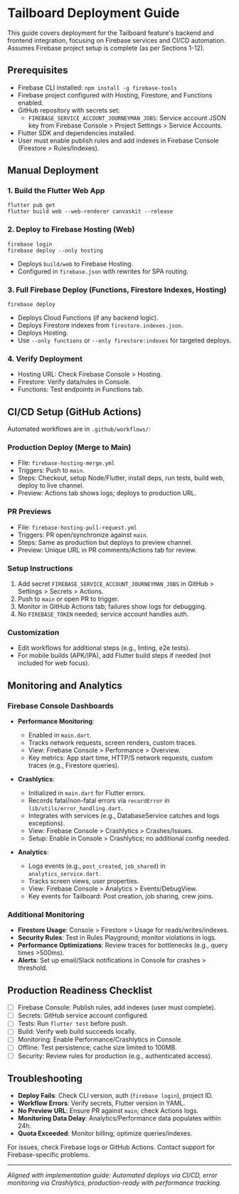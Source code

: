 # Tailboard Deployment Guide

This guide covers deployment for the Tailboard feature's backend and frontend integration, focusing on Firebase services and CI/CD automation. Assumes Firebase project setup is complete (as per Sections 1-12).

## Prerequisites

- Firebase CLI installed: `npm install -g firebase-tools`
- Firebase project configured with Hosting, Firestore, and Functions enabled.
- GitHub repository with secrets set:
  - `FIREBASE_SERVICE_ACCOUNT_JOURNEYMAN_JOBS`: Service account JSON key from Firebase Console > Project Settings > Service Accounts.
- Flutter SDK and dependencies installed.
- User must enable publish rules and add indexes in Firebase Console (Firestore > Rules/Indexes).

## Manual Deployment

### 1. Build the Flutter Web App
```
flutter pub get
flutter build web --web-renderer canvaskit --release
```

### 2. Deploy to Firebase Hosting (Web)
```
firebase login
firebase deploy --only hosting
```
- Deploys `build/web` to Firebase Hosting.
- Configured in `firebase.json` with rewrites for SPA routing.

### 3. Full Firebase Deploy (Functions, Firestore Indexes, Hosting)
```
firebase deploy
```
- Deploys Cloud Functions (if any backend logic).
- Deploys Firestore indexes from `firestore.indexes.json`.
- Deploys Hosting.
- Use `--only functions` or `--only firestore:indexes` for targeted deploys.

### 4. Verify Deployment
- Hosting URL: Check Firebase Console > Hosting.
- Firestore: Verify data/rules in Console.
- Functions: Test endpoints in Functions tab.

## CI/CD Setup (GitHub Actions)

Automated workflows are in `.github/workflows/`:

### Production Deploy (Merge to Main)
- File: `firebase-hosting-merge.yml`
- Triggers: Push to `main`.
- Steps: Checkout, setup Node/Flutter, install deps, run tests, build web, deploy to live channel.
- Preview: Actions tab shows logs; deploys to production URL.

### PR Previews
- File: `firebase-hosting-pull-request.yml`
- Triggers: PR open/synchronize against `main`.
- Steps: Same as production but deploys to preview channel.
- Preview: Unique URL in PR comments/Actions tab for review.

### Setup Instructions
1. Add secret `FIREBASE_SERVICE_ACCOUNT_JOURNEYMAN_JOBS` in GitHub > Settings > Secrets > Actions.
2. Push to `main` or open PR to trigger.
3. Monitor in GitHub Actions tab; failures show logs for debugging.
4. No `FIREBASE_TOKEN` needed; service account handles auth.

### Customization
- Edit workflows for additional steps (e.g., linting, e2e tests).
- For mobile builds (APK/IPA), add Flutter build steps if needed (not included for web focus).

## Monitoring and Analytics

### Firebase Console Dashboards
- **Performance Monitoring**: 
  - Enabled in `main.dart`.
  - Tracks network requests, screen renders, custom traces.
  - View: Firebase Console > Performance > Overview.
  - Key metrics: App start time, HTTP/S network requests, custom traces (e.g., Firestore queries).

- **Crashlytics**:
  - Initialized in `main.dart` for Flutter errors.
  - Records fatal/non-fatal errors via `recordError` in `lib/utils/error_handling.dart`.
  - Integrates with services (e.g., DatabaseService catches and logs exceptions).
  - View: Firebase Console > Crashlytics > Crashes/Issues.
  - Setup: Enable in Console > Crashlytics; no additional config needed.

- **Analytics**:
  - Logs events (e.g., `post_created`, `job_shared`) in `analytics_service.dart`.
  - Tracks screen views, user properties.
  - View: Firebase Console > Analytics > Events/DebugView.
  - Key events for Tailboard: Post creation, job sharing, crew joins.

### Additional Monitoring
- **Firestore Usage**: Console > Firestore > Usage for reads/writes/indexes.
- **Security Rules**: Test in Rules Playground; monitor violations in logs.
- **Performance Optimizations**: Review traces for bottlenecks (e.g., query times >500ms).
- **Alerts**: Set up email/Slack notifications in Console for crashes > threshold.

## Production Readiness Checklist

- [ ] Firebase Console: Publish rules, add indexes (user must complete).
- [ ] Secrets: GitHub service account configured.
- [ ] Tests: Run `flutter test` before push.
- [ ] Build: Verify web build succeeds locally.
- [ ] Monitoring: Enable Performance/Crashlytics in Console.
- [ ] Offline: Test persistence; cache size limited to 100MB.
- [ ] Security: Review rules for production (e.g., authenticated access).

## Troubleshooting

- **Deploy Fails**: Check CLI version, auth (`firebase login`), project ID.
- **Workflow Errors**: Verify secrets, Flutter version in YAML.
- **No Preview URL**: Ensure PR against `main`; check Actions logs.
- **Monitoring Data Delay**: Analytics/Performance data populates within 24h.
- **Quota Exceeded**: Monitor billing; optimize queries/indexes.

For issues, check Firebase logs or GitHub Actions. Contact support for Firebase-specific problems.

---

*Aligned with implementation guide: Automated deploys via CI/CD, error monitoring via Crashlytics, production-ready with performance tracking.*